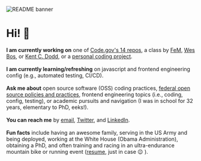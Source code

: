 ![README banner](https://github.com/jcastle/jcastle/blob/master/banner.png)

# Hi! 👋

**I am currently working on** one of [Code.gov's 14 repos](https://github.com/GSA/code-gov), a class by [FeM](https://frontendmasters.com/), [Wes Bos](https://wesbos.com/), or [Kent C. Dodd](https://kentcdodds.com/courses), or a [personal coding project](https://github.com/jcastle/365DaysOfCode).  
<br>
**I am currently learning/refreshing** on javascript and frontend engineering config (e.g., automated testing, CI/CD).  
<br>
**Ask me about** open source software (OSS) coding practices, [federal open source policies and practices](https://github.com/jcastle/dissertation_publishingOSS), frontend engineering topics (i.e., coding, config, testing), or academic pursuits and navigation (I was in school for 32 years, elementary to PhD, eeks!).  
<br>
**You can reach me** by [email](josephrcastle@gmail.com), [Twitter](https://twitter.com/jrcastle_vt), and [LinkedIn](https://www.linkedin.com/in/jrcastle/).  
<br>
**Fun facts** include having an awesome family, serving in the US Army and being deployed, working at the White House (Obama Administration), obtaining a PhD, and often training and racing in an ultra-endurance mountain bike or running event ([resume](https://github.com/jcastle/dissertation_publishingOSS/blob/master/Resume2.pdf), just in case 😉 ).
